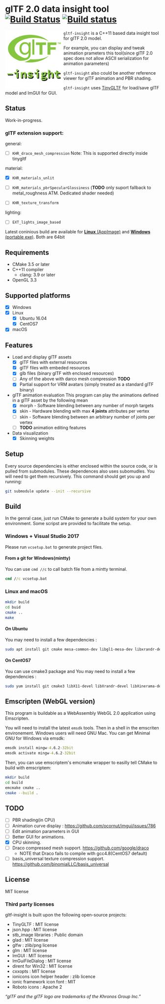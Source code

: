 # glTF 2.0 data insight tool [![Build Status](https://travis-ci.org/lighttransport/gltf-insight.svg?branch=devel)](https://travis-ci.org/lighttransport/gltf-insight) [![Build status](https://ci.appveyor.com/api/projects/status/pb5f6g3qwxrrnxga/branch/devel?svg=true)](https://ci.appveyor.com/project/Ybalrid/gltf-insight/branch/devel)

<img align="left" width="190" height="190" src="icons/gltf-insight.png">

`gltf-insight` is a C++11 based data insight tool for glTF 2.0 model.

For example, you can display and tweak animation prameters this tool(since glTF 2.0 spec does not allow ASCII serialization for animation parameters)

`gltf-insight` also could be another reference viewer for glTF animation and PBR shading.

`gltf-insight` uses [TinyGLTF](https://github.com/syoyo/tinygltf) for load/save glTF model and ImGUI for GUI.


## Status

Work-in-progress.

### glTF extension support:

general:
 - [ ] `KHR_draco_mesh_compression` Note: This is supported directly inside tinygltf

material:
 - [x] `KHR_materials_unlit`
 - [ ] `KHR_materials_pbrSpecularGlossiness` (**TODO** only suport fallback to metal_roughness ATM. Dedicated shader needed)
 - [ ] `KHR_texture_transform`


lighting:
 - [ ] `EXT_lights_image_based`


Latest coninious build are available for [**Linux** (AppImage)](https://github.com/lighttransport/gltf-insight/releases/tag/continuous) and [**Windows** (portable exe)](https://github.com/lighttransport/gltf-insight/releases/tag/continuous-appveyor). Both are 64bit

## Requirements

* CMake 3.5 or later
* C++11 compiler
  * clang: 3.9 or later
* OpenGL 3.3

## Supported platforms

* [x] Windows
* [x] Linux
  * [x] Ubuntu 16.04
  * [x] CentOS7
* [x] macOS

## Features

* Load and display glTF assets
  * [x] glTF files with external resources
  * [x] glTF files with embeded resources
  * [x] glb files (binary glTF with enclosed resources)
  * [ ] Any of the above with darco mesh compression **TODO**
  * [x] Partial support for VRM avatars (simply treated as a standard glTF binary)

* glTF animation evaluation
This program can play the animations defined in a glTF asset by the following mean
  * [x] morph - Software blending between any number of morph targets
  * [x] skin - Hardware blending with max **4 joints** attributes per vertex
  * [ ] skin - Software blending between an arbitrary number of joints per vertex
  * [ ] **TODO** animation editing features

* Data visualization
  * [x] Skinning weights

## Setup

Every source dependencies is either enclosed within the source code, or is pulled from submodules. These dependences also uses subomudles. You will need to get them recursively. This command should get you up and running:

```bash
git submodule update --init --recursive
```
## Build

In the genral case, just run CMake to generate a build system for your own environment. Some scripst are provided to facilitate the setup.

### Windows + Visual Studio 2017

Please run `vcsetup.bat` to generate project files.

#### From a git for Windows(mintty)

You can use `cmd //c` to call batch file from a mintty terminal.

```cmd
cmd //c vcsetup.bat
```

### Linux and macOS

```bash
mkdir build
cd buid
cmake ..
make
```

#### On Ubuntu

You may need to install a few dependencies :

```bash
sudo apt install git cmake mesa-common-dev libgl1-mesa-dev libxrandr-dev libxcb-xinerama0 libxinerama-dev libxcursor-dev libxi-dev
```

#### On CentOS7

You can use cmake3 package and You may need to install a few dependencies :

```bash
sudo yum install git cmake3 libX11-devel libXrandr-devel libXinerama-devel libXcursor-devel
```

## Emscripten (WebGL version)

This program is buildable as a WebAssembly WebGL 2.0 application using Emscripten.

You will need to install the latest `emsdk` tools. Then in a shell in the emscriten environement. Windows users will need GNU Mac. You can get Minimal GNU for Windows via emsdk:

```cmd
emsdk install mingw-4.6.2-32bit
emsdk activate mingw-4.6.2-32bit
```

Then, you can use emscriptem's emcmake wrapper to easilly tell CMake to build with emscriptem:

```sh
mkdir build
cd build
emcmake cmake ..
cmake --build .
```

## TODO

* [ ] PBR shading(in CPU)
* [ ] Animation curve display : https://github.com/ocornut/imgui/issues/786
* [ ] Edit animation parameters in GUI
* [ ] Better GUI for animations.
* [x] CPU skinning.
* [ ] Draco compressed mesh support. https://github.com/google/draco
  * NOTE that Draco fails to compile with gcc4.8(CentOS7 default)
* [ ] basis_universal texture compression support. https://github.com/binomialLLC/basis_universal

## License

MIT license

### Third party licenses

gltf-insight is built upon the following open-source projects:
* TinyGLTF : MIT license
* json.hpp : MIT license
* stb_image libraries : Public domain
* glad : MIT license
* glfw : zlib/png license
* glm : MIT license
* ImGUI : MIT license
* ImGuiFileDialog : MIT license
* dirent for Win32 : MIT license
* cxxopts : MIT license
* ionicons icon helper header : zlib licence
* ionic framework icon font : MIT
* Roboto icons : Apache 2

*“glTF and the glTF logo are trademarks of the Khronos Group Inc.”*
